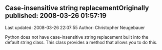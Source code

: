 ## Case-insensitive string replacementOriginally published: 2008-03-26 01:57:19 
Last updated: 2008-03-26 22:07:55 
Author: Christopher Neugebauer 
 
Python does not have case-insensitive string replacement built into the default string class.  This class provides a method that allows you to do this.